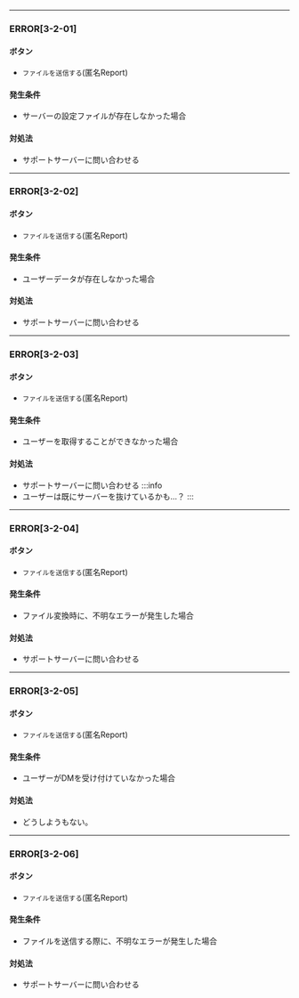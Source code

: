 
---

### ERROR[3-2-01]
#### ボタン
- `ファイルを送信する`(匿名Report)
#### 発生条件
- サーバーの設定ファイルが存在しなかった場合
#### 対処法
- サポートサーバーに問い合わせる

---

### ERROR[3-2-02]
#### ボタン
- `ファイルを送信する`(匿名Report)
#### 発生条件
- ユーザーデータが存在しなかった場合
#### 対処法
- サポートサーバーに問い合わせる

---

### ERROR[3-2-03]
#### ボタン
- `ファイルを送信する`(匿名Report)
#### 発生条件
- ユーザーを取得することができなかった場合
#### 対処法
- サポートサーバーに問い合わせる
:::info
- ユーザーは既にサーバーを抜けているかも...？
:::

---

### ERROR[3-2-04]
#### ボタン
- `ファイルを送信する`(匿名Report)
#### 発生条件
- ファイル変換時に、不明なエラーが発生した場合
#### 対処法
- サポートサーバーに問い合わせる

---

### ERROR[3-2-05]
#### ボタン
- `ファイルを送信する`(匿名Report)
#### 発生条件
- ユーザーがDMを受け付けていなかった場合
#### 対処法
- どうしようもない。

---

### ERROR[3-2-06]
#### ボタン
- `ファイルを送信する`(匿名Report)
#### 発生条件
- ファイルを送信する際に、不明なエラーが発生した場合
#### 対処法
- サポートサーバーに問い合わせる